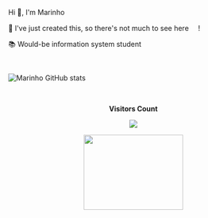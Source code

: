  <p align="left">  
  Hi 👋, I'm Marinho 
</p> 
  
 🤔 I've just created this, so there's not much to see here <img align="" height="15px" width="15" src="https://github.githubassets.com/assets/GitHub-Mark-ea2971cee799.png"/>!

 📚 Would-be information system student
</p>
<br>


  ![Marinho GitHub stats](https://github-readme-stats.vercel.app/api?username=MarinhoPatricio&show_icons=true&theme=dark)
  
<!-- Visitors Count -->
<div align="center">
<br><p align="centre"><b>Visitors Count</b></p>  
<p align="center"><img align="center" src="https://profile-counter.glitch.me/{MarinhoPatricio}/count.svg" /></p> 
</div>

<div align="center">
<img src="https://kratikal.com/blog/wp-content/uploads/2023/02/keyboard-typing-gif-7.gif" width="200px" height="151px" align="center"/>
</div>
